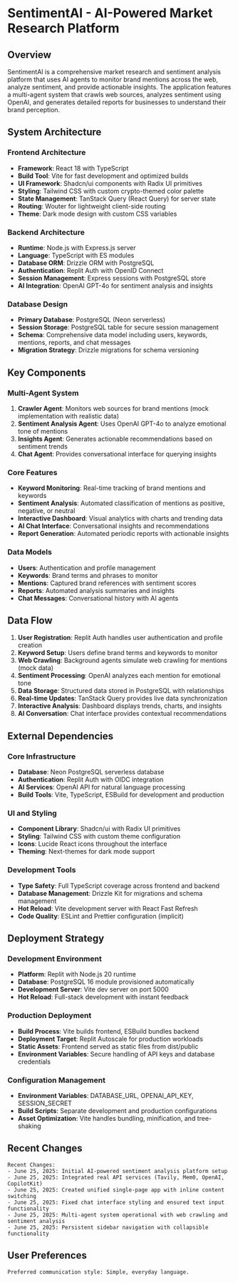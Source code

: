 # SentimentAI - AI-Powered Market Research Platform

## Overview

SentimentAI is a comprehensive market research and sentiment analysis platform that uses AI agents to monitor brand mentions across the web, analyze sentiment, and provide actionable insights. The application features a multi-agent system that crawls web sources, analyzes sentiment using OpenAI, and generates detailed reports for businesses to understand their brand perception.

## System Architecture

### Frontend Architecture
- **Framework**: React 18 with TypeScript
- **Build Tool**: Vite for fast development and optimized builds
- **UI Framework**: Shadcn/ui components with Radix UI primitives
- **Styling**: Tailwind CSS with custom crypto-themed color palette
- **State Management**: TanStack Query (React Query) for server state
- **Routing**: Wouter for lightweight client-side routing
- **Theme**: Dark mode design with custom CSS variables

### Backend Architecture
- **Runtime**: Node.js with Express.js server
- **Language**: TypeScript with ES modules
- **Database ORM**: Drizzle ORM with PostgreSQL
- **Authentication**: Replit Auth with OpenID Connect
- **Session Management**: Express sessions with PostgreSQL store
- **AI Integration**: OpenAI GPT-4o for sentiment analysis and insights

### Database Design
- **Primary Database**: PostgreSQL (Neon serverless)
- **Session Storage**: PostgreSQL table for secure session management
- **Schema**: Comprehensive data model including users, keywords, mentions, reports, and chat messages
- **Migration Strategy**: Drizzle migrations for schema versioning

## Key Components

### Multi-Agent System
1. **Crawler Agent**: Monitors web sources for brand mentions (mock implementation with realistic data)
2. **Sentiment Analysis Agent**: Uses OpenAI GPT-4o to analyze emotional tone of mentions
3. **Insights Agent**: Generates actionable recommendations based on sentiment trends
4. **Chat Agent**: Provides conversational interface for querying insights

### Core Features
- **Keyword Monitoring**: Real-time tracking of brand mentions and keywords
- **Sentiment Analysis**: Automated classification of mentions as positive, negative, or neutral
- **Interactive Dashboard**: Visual analytics with charts and trending data
- **AI Chat Interface**: Conversational insights and recommendations
- **Report Generation**: Automated periodic reports with actionable insights

### Data Models
- **Users**: Authentication and profile management
- **Keywords**: Brand terms and phrases to monitor
- **Mentions**: Captured brand references with sentiment scores
- **Reports**: Automated analysis summaries and insights
- **Chat Messages**: Conversational history with AI agents

## Data Flow

1. **User Registration**: Replit Auth handles user authentication and profile creation
2. **Keyword Setup**: Users define brand terms and keywords to monitor
3. **Web Crawling**: Background agents simulate web crawling for mentions (mock data)
4. **Sentiment Processing**: OpenAI analyzes each mention for emotional tone
5. **Data Storage**: Structured data stored in PostgreSQL with relationships
6. **Real-time Updates**: TanStack Query provides live data synchronization
7. **Interactive Analysis**: Dashboard displays trends, charts, and insights
8. **AI Conversation**: Chat interface provides contextual recommendations

## External Dependencies

### Core Infrastructure
- **Database**: Neon PostgreSQL serverless database
- **Authentication**: Replit Auth with OIDC integration
- **AI Services**: OpenAI API for natural language processing
- **Build Tools**: Vite, TypeScript, ESBuild for development and production

### UI and Styling
- **Component Library**: Shadcn/ui with Radix UI primitives
- **Styling**: Tailwind CSS with custom theme configuration
- **Icons**: Lucide React icons throughout the interface
- **Theming**: Next-themes for dark mode support

### Development Tools
- **Type Safety**: Full TypeScript coverage across frontend and backend
- **Database Management**: Drizzle Kit for migrations and schema management
- **Hot Reload**: Vite development server with React Fast Refresh
- **Code Quality**: ESLint and Prettier configuration (implicit)

## Deployment Strategy

### Development Environment
- **Platform**: Replit with Node.js 20 runtime
- **Database**: PostgreSQL 16 module provisioned automatically
- **Development Server**: Vite dev server on port 5000
- **Hot Reload**: Full-stack development with instant feedback

### Production Deployment
- **Build Process**: Vite builds frontend, ESBuild bundles backend
- **Deployment Target**: Replit Autoscale for production workloads
- **Static Assets**: Frontend served as static files from dist/public
- **Environment Variables**: Secure handling of API keys and database credentials

### Configuration Management
- **Environment Variables**: DATABASE_URL, OPENAI_API_KEY, SESSION_SECRET
- **Build Scripts**: Separate development and production configurations
- **Asset Optimization**: Vite handles bundling, minification, and tree-shaking

## Recent Changes

```
Recent Changes:
- June 25, 2025: Initial AI-powered sentiment analysis platform setup
- June 25, 2025: Integrated real API services (Tavily, Mem0, OpenAI, CopilotKit)
- June 25, 2025: Created unified single-page app with inline content switching
- June 25, 2025: Fixed chat interface styling and ensured text input functionality
- June 25, 2025: Multi-agent system operational with web crawling and sentiment analysis
- June 25, 2025: Persistent sidebar navigation with collapsible functionality
```

## User Preferences

```
Preferred communication style: Simple, everyday language.
```